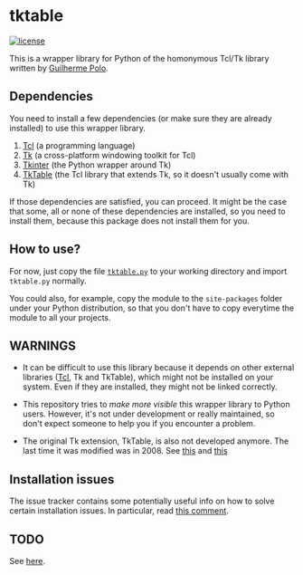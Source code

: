 # tktable

[![license](https://img.shields.io/badge/license-BSD%202--Clause-orange.svg)](./LICENSE.md)

This is a wrapper library for Python of the homonymous Tcl/Tk library written by [Guilherme Polo](https://github.com/gpip).

## Dependencies

You need to install a few dependencies (or make sure they are already installed) to use this wrapper library.

1. [Tcl](https://www.tcl.tk/software/tcltk/) (a programming language)
2. [Tk](https://wiki.tcl-lang.org/page/Tk) (a cross-platform windowing toolkit for Tcl)
3. [Tkinter](https://docs.python.org/3/library/tkinter.html) (the Python wrapper around Tk)
4. [TkTable](https://wiki.tcl-lang.org/page/Tktable) (the Tcl library that extends Tk, so it doesn't usually come with Tk)

If those dependencies are satisfied, you can proceed. It might be the case that some, all or none of these dependencies are installed, so you need to install them, because this package does not install them for you.

## How to use?

For now, just copy the file [`tktable.py`](tktable.py) to your working directory and import `tktable.py` normally. 

You could also, for example, copy the module to the `site-packages` folder under your Python distribution, so that you don't have to copy everytime the module to all your projects.

## WARNINGS

- It can be difficult to use this library because it depends on other external libraries ([Tcl](http://www.tcl.tk/community/hobbs/tcl/), Tk and TkTable), which might not be installed on your system. Even if they are installed, they might not be linked correctly. 

- This repository tries to _make more visible_ this wrapper library to Python users. However, it's not under development or really maintained, so don't expect someone to help you if you encounter a problem.

- The original Tk extension, TkTable, is also not developed anymore. The last time it was modified was in 2008. See [this](https://sourceforge.net/projects/tktable/files/tktable/) and [this](https://chiselapp.com/user/pooryorick/repository/tktable/brlist)

## Installation issues

The issue tracker contains some potentially useful info on how to solve certain installation issues. In particular, read [this comment](https://github.com/nbro/tktable/issues/1#issuecomment-244519589).

## TODO

See [here](https://github.com/nbro/tktable/issues/7).